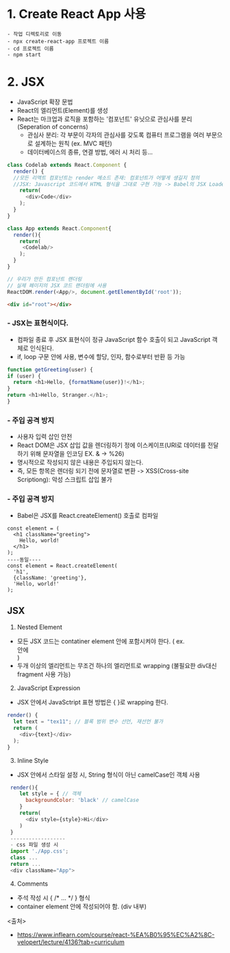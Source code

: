 # 1. Create React App 사용
```
- 작업 디렉토리로 이동
- npx create-react-app 프로젝트 이름
- cd 프로젝트 이름
- npm start
```


# 2. JSX
- JavaScript 확장 문법
- React의 엘리먼트(Element)를 생성
- React는 마크업과 로직을 포함하는 '컴포넌트' 유닛으로 관심사를 분리(Seperation of concerns)
  - 관심사 분리: 각 부문이 각자의 관심사를 갖도록 컴퓨터 프로그램을 여러 부문으로 설계하는 원칙 (ex. MVC 패턴)
  - 데이터베이스의 종류, 연결 방법, 에러 시 처리 등...
  
```javascript
class Codelab extends React.Component {
  render() { 
  //모든 리액트 컴포넌트는 render 메소드 존재: 컴포넌트가 어떻게 생길지 정의 
  //JSX: Javascript 코드에서 HTML 형식을 그대로 구현 가능 -> Babel의 JSX Loadere 형태 코드 변환
    return(
      <div>Code</div>
    );
  }
}

class App extends React.Component{
  render(){
    return(
     <Codelab/>
    );
  }
}

// 우리가 만든 컴포넌트 랜더링
// 실제 페이지의 JSX 코드 랜더링에 사용
ReactDOM.render(<App/>, document.getElementById('root'));
```
```html
<div id="root"></div>
```

### - JSX는 표현식이다.
  - 컴파일 종료 후 JSX 표현식이 정규 JavaScript 함수 호출이 되고 JavaScript 객체로 인식된다.
  - if, loop 구문 안에 사용, 변수에 할당, 인자, 함수로부터 반환 등 가능
  ```javascript
  function getGreeting(user) {
  if (user) {
    return <h1>Hello, {formatName(user)}!</h1>;
  }
  return <h1>Hello, Stranger.</h1>;
}
  ```

### - 주입 공격 방지
- 사용자 입력 삽인 안전
- React DOM은 JSX 삽입 값을 렌더링하기 정에 이스케이프(URI로 데이터를 전달하기 위해 문자열을 인코딩 EX. & -> %26)
- 명시적으로 작성되지 않은 내용은 주입되지 않는다.
- 즉, 모든 항목은 렌더링 되기 전에 문자열로 변환 -> XSS(Cross-site Scriptiong): 악성 스크립트 삽입 불가


### - 주입 공격 방지
- Babel은 JSX를 React.createElement() 호출로 컴파일
```javascrpt
const element = (
  <h1 className="greeting">
    Hello, world!
  </h1>
);
----동일----
const element = React.createElement(
  'h1',
  {className: 'greeting'},
  'Hello, world!'
);

```

## JSX
1. Nested Element
 - 모든 JSX 코드는 contatiner element 안에 포함시켜야 한다. ( ex. <div> 안에 </div> )
 - 두개 이상의 엘리먼트는 무조건 하나의 엘리먼트로 wrapping (불필요한 div대신 fragment 사용 가능)
 
2. JavaScript Expression
 - JSX 안에서 JavaSctript 표현 방법은 { }로 wrapping 한다.
 ```javascript
 render() {
   let text = "tex11"; // 블록 범위 변수 선언, 재선언 불가
   return (
     <div>{text}</div>
   );
 }
 ```
 
3. Inline Style
 - JSX 안에서 스타일 설정 시, String 형식이 아닌 camelCase인 객체 사용
```javascript
 render(){
    let style = { // 객체
      backgroundColor: 'black' // camelCase
    }
    return(
      <div style={style}>Hi</div>
    )
 }
 ------------------
 - css 파일 생성 시
 import './App.css';
 class ...
 return ...
 <div className="App"> 
```
 
4. Comments
 - 주석 작성 시 { /* ... */ } 형식
 - container element 안에 작성되어야 함. (div 내부)
 
 <출처>
 - https://www.inflearn.com/course/react-%EA%B0%95%EC%A2%8C-velopert/lecture/4136?tab=curriculum
 
